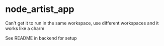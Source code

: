 # node_artist_app

Can't get it to run in the same workspace, use different workspaces and it works like a charm

See README in backend for setup
